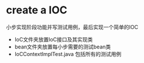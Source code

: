 # create a IOC

小步实现阶段功能并写测试用例，最后实现一个简单的IOC

- IoC文件夹放置IoC接口及其实现类
- bean文件夹放置每小步需要的测试bean类
- IoCContextImplTest.java 包括所有的测试用例